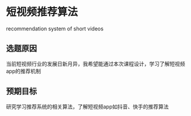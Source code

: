 # 短视频推荐算法
recommendation system of short videos

## 选题原因
当前短视频行业的发展日新月异，我希望能通过本次课程设计，学习了解短视频app的推荐机制

## 预期目标
研究学习推荐系统的相关算法，了解短视频app如抖音、快手的推荐算法

